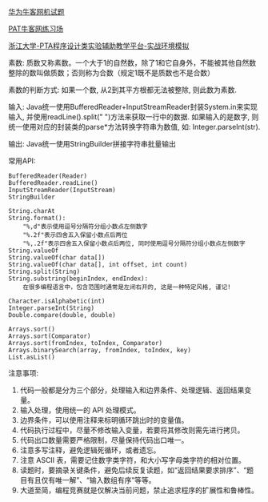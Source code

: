 [华为牛客网机试题](https://www.nowcoder.com/exam/oj/ta?tpId=37)

[PAT牛客网练习场](https://www.nowcoder.com/pat)

[浙江大学-PTA程序设计类实验辅助教学平台-实战环境模拟](https://pintia.cn/problem-sets/dashboard)


素数: 质数又称素数。一个大于1的自然数，除了1和它自身外，不能被其他自然数整除的数叫做质数；否则称为合数（规定1既不是质数也不是合数）

素数的判断方式: 如果一个数, 从2到其平方根都无法被整除, 则此数为素数.

输入: Java统一使用BufferedReader+InputStreamReader封装System.in来实现输入, 并使用readLine().split(" ")方法来获取一行中的数据. 
如果输入的是数字, 则统一使用对应的封装类的parse*方法转换字符串为数值, 如: Integer.parseInt(str).

输出: Java统一使用StringBuilder拼接字符串批量输出


常用API:

```
BufferedReader(Reader)
BufferedReader.readLine()
InputStreamReader(InputStream)
StringBuilder

String.charAt
String.format(): 
    "%,d"表示使用逗号分隔符分组小数点左侧数字
    "%.2f"表示四舍五入保留小数点后两位
    "%,.2f"表示四舍五入保留小数点后两位, 同时使用逗号分隔符分组小数点左侧数字
String.valueOf
String.valueOf(char data[])
String.valueOf(char data[], int offset, int count)
String.split(String)
String.substring(beginIndex, endIndex): 
    在很多编程语言中，包含范围时通常是左闭右开的, 这是一种特定风格, 谨记!

Character.isAlphabetic(int)
Integer.parseInt(String)
Double.compare(double, double)

Arrays.sort()
Arrays.sort(Comparator)
Arrays.sort(fromIndex, toIndex, Comparator)
Arrays.binarySearch(array, fromIndex, toIndex, key)
List.asList()
```

注意事项:
1. 代码一般都是分为三个部分，处理输入和边界条件、处理逻辑、返回结果变量。
2. 输入处理，使用统一的 API 处理模式。
3. 边界条件，可以使用注释来标明循环跳出时的变量值。
4. 代码执行过程中，尽量不修改输入变量，若要将其修改则需先进行拷贝。
5. 代码出口数量需要严格限制，尽量保持代码出口唯一。
6. 注意多写注释，避免逻辑死循环，或者遗忘。
7. 注意 ASCII 表，需要记住数字类字符，和大小写字母类字符的相对位置。
8. 读题时，要摘录关键条件，避免后续反复读题，如“返回结果要求排序”、“题目有且仅有唯一解”、“输入数组有序”等等。
9. 大道至简，编程竞赛就是仅解决当前问题，禁止追求程序的扩展性和鲁棒性。